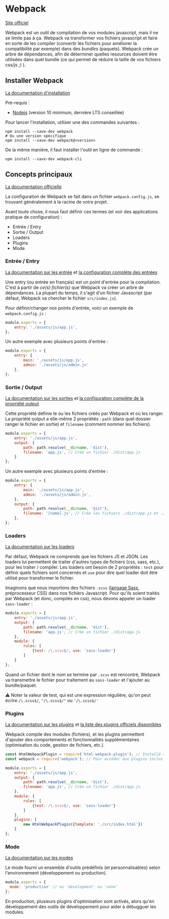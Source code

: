 # Webpack

[Site officiel](https://webpack.js.org/)

Webpack est un outil de compilation de vos modules javascript, mais il ne se limite pas à ça. Webpack va transformer vos fichiers javascript et faire en sorte de les compiler (convertir les fichiers pour améliorer la compatibilité par exemple) dans des *bundles* (paquets). Webpack crée un arbre de dépendances, afin de déterminer quelles resources doivent
être utilisées dans quel bundle (ce qui permet de réduire la taille de vos fichiers css/js ;) ).

## Installer Webpack

[La documentation d'installation](https://webpack.js.org/guides/installation/)

Pré-requis : 

- [Nodejs](https://nodejs.org/fr/) (version 10 minimum, dernière LTS conseillée)

Pour lancer l'installation, utiliser une des commandes suivantes :

```shell
npm install --save-dev webpack
# Ou une version spécifique
npm install --save-dev webpack@<version>
```

De la même manière, il faut installer l'outil en ligne de commande : 

```shell
npm install --save-dev webpack-cli
```

## Concepts principaux

[La documentation officielle](https://webpack.js.org/concepts/)

La configuration de Webpack se fait dans un fichier `webpack.config.js`, se trouvant généralement à la racine de votre projet.

Avant toute chose, il nous faut définir ces termes (et voir des applications pratique de configuration) :

- Entrée / Entry
- Sortie / Output
- Loaders
- Plugins
- Mode

### Entrée / Entry

[La documentation sur les entrée](https://webpack.js.org/concepts/entry-points/) et [la configuration complète des entrées](https://webpack.js.org/configuration/entry-context/)

Une entry (ou entrée en français) est un point d'entrée pour la compilation. C'est à partir de *ce(s) fichier(s)* que Webpack va créer un arbre de dépendances. La plupart du temps, il s'agit d'un fichier Javascript (par défaut, Webpack va chercher le fichier `src/index.js`).

Pour définir/changer nos points d'entrée, voici un exemple de `webpack.config.js` :

```js
module.exports = {
    entry: './assets/js/app.js',
};
```

Un autre exemple avec plusieurs points d'entrée :

```js
module.exports = {
    entry: {
        main: './assets/js/app.js',
        admin: './assets/js/admin.js'
    },
};
```

### Sortie / Output

[La documentation sur les sorties](https://webpack.js.org/concepts/output/) et [la configuration complète de la propriété output](https://webpack.js.org/configuration/output/)

Cette propriété définie le ou les fichiers créés par Webpack et où les ranger. La propriété output a elle-même 2 propriétés : `path` (dans quel dossier ranger le fichier en sortie) et `filename` (comment nommer les fichiers).

```js
module.exports = {
    entry: './assets/js/app.js',
    output: {
        path: path.resolve(__dirname, 'dist'),
        filename: 'app.js', // Crée un fichier ./dist/app.js
    }
};
```

Un autre exemple avec plusieurs points d'entrée :

```js
module.exports = {
    entry: {
        main: './assets/js/app.js',
        admin: './assets/js/admin.js',
    },
    output: {
        path: path.resolve(__dirname, 'dist'),
        filename: '[name].js', // Crée les fichiers ./dist/app.js et ./dist/admin.js
    },
};
```

### Loaders

[La documentation sur les loaders](https://webpack.js.org/concepts/loaders/)

Par défaut, Webpack ne comprends que les fichiers JS et JSON. Les loaders lui permettent de traiter d'autres types de fichiers (css, sass, etc.), pour les traiter / compiler. Les loaders ont besoin de 2 propriétés : `test` pour définir quels fichiers sont concernés et `use` pour dire quel loader doit être utilisé pour transformer le fichier.

Imaginons que nous importons des fichiers `.scss` ([langage Sass](https://sass-lang.com/), préprocesseur CSS) dans nos fichiers Javascript. Pour qu'ils soient traités par Webpack (et donc, compilés en css), nous devons appeler un loader `sass-loader` :

```js
module.exports = {
    entry: './assets/js/app.js',
    output: {
        path: path.resolve(__dirname, 'dist'),
        filename: 'app.js', // Crée un fichier ./dist/app.js
    },
    module: {
        rules: [
            {test: /\.scss$/, use: 'sass-loader'}
        ]
    }
};
```

Quand un fichier dont le nom se termine par `.scss` est rencontré, Webpack va transmettre le fichier pour traitement au `sass-loader` et l'ajouter au bundle/paquet.

:warning: Noter la valeur de test, qui est une expression régulière, qu'on peut écrire `/\.scss$/`, `"/\.scss$/"` ou `'/\.scss$/'`

### Plugins

[La documentation sur les plugins](https://webpack.js.org/concepts/plugins/) et [la liste des plugins officiels disponibles](https://webpack.js.org/plugins/)

Webpack compile des modules (fichiers), et les plugins permettent d'ajouter des comportements et fonctionnalités supplémentaires (optimisation du code, gestion de fichiers, etc.).


```js
const HtmlWebpackPlugin = require('html-webpack-plugin'); // Installé avec Npm
const webpack = require('webpack'); // Pour accéder aux plugins inclus dans Webpack

module.exports = {
    entry: './assets/js/app.js',
    output: {
        path: path.resolve(__dirname, 'dist'),
        filename: 'app.js', // Crée un fichier ./dist/app.js
    },
    module: {
        rules: [
            {test: /\.scss$/, use: 'sass-loader'}
        ]
    },
    plugins: [
        new HtmlWebpackPlugin({template: './src/index.html'})
    ]
};
```

### Mode

[La documentation sur les modes](https://webpack.js.org/configuration/mode)

Le mode fourni un ensemble d'outils prédéfinis (et personnalisables) selon l'environnement (développement ou production).

```js
module.exports = {
  mode: 'production' // ou 'development' ou 'none'
};
```

En production, plusieurs plugins d'optimisation sont activés, alors qu'en développement des outils de développement pour aider à débugguer les modules.

